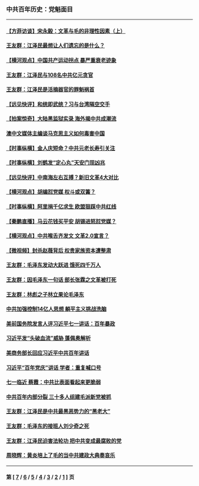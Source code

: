 ### 中共百年历史：党魁面目
---
#### [【方菲访谈】宋永毅：文革与毛的非理性因素（上）](../../pages/nf1176107/n13469956.md?04240430) 
#### [王友群：江泽民最想让人们遗忘的是什么？](../../pages/nf1176107/n13408949.md?04240430) 
#### [【横河观点】中国共产运动拐点 暴严重衰老迹象](../../pages/nf1176107/n13388333.md?04240430) 
#### [王友群：江泽民与108名中共亿元贪官](../../pages/nf1176107/n13352358.md?04240430) 
#### [王友群：江泽民是活摘器官的罪魁祸首](../../pages/nf1176107/n13336903.md?04240430) 
#### [【远见快评】和统即武统？习与台湾隔空交手](../../pages/nf1176107/n13297739.md?04240430) 
#### [【拍案惊奇】大陆黑监狱实录 海外揭中共成潮流](../../pages/nf1176107/n13288853.md?04240430) 
#### [澳中文媒体主编谈马克思主义如何毒害中国](../../pages/nf1176107/n13257387.md?04240430) 
#### [【时事纵横】金人庆短命？中共元老长寿引关注](../../pages/nf1176107/n13217934.md?04240430) 
#### [【时事纵横】刘鹤发“定心丸”天安门现凶兆](../../pages/nf1176107/n13215416.md?04240430) 
#### [【远见快评】中南海左右互搏？新旧文革4大对比](../../pages/nf1176107/n13214745.md?04240430) 
#### [【横河观点】胡编怼党媒 权斗或双簧？](../../pages/nf1176107/n13210864.md?04240430) 
#### [【时事纵横】阿里捐千亿求生 欧盟狠踩中共红线](../../pages/nf1176107/n13206431.md?04240430) 
#### [【秦鹏直播】马云花钱买平安 胡锡进怒怼党媒？](../../pages/nf1176107/n13206392.md?04240430) 
#### [【横河观点】中共喉舌齐发文 文革2.0宣言？](../../pages/nf1176107/n13201248.md?04240430) 
#### [【微视频】封杀赵薇背后 权贵家族资本遭整肃](../../pages/nf1176107/n13197798.md?04240430) 
#### [王友群：毛泽东发动大跃进 饿死四千万人](../../pages/nf1176107/n13177158.md?04240430) 
#### [王友群：因毛泽东一句话 部长张霖之文革被打死](../../pages/nf1176107/n13161711.md?04240430) 
#### [王友群：林彪之子林立果论毛泽东](../../pages/nf1176107/n13128622.md?04240430) 
#### [中共加强控制14亿人思想 躺平主义挑战洗脑](../../pages/nf1176107/n13094299.md?04240430) 
#### [美前国务院发言人评习近平七一讲话：百年暴政](../../pages/nf1176107/n13066986.md?04240430) 
#### [习近平发“头破血流”威胁 蓬佩奥解析](../../pages/nf1176107/n13063604.md?04240430) 
#### [美商务部长回应习近平中共百年讲话](../../pages/nf1176107/n13062903.md?04240430) 
#### [习近平“百年党庆”讲话 学者：重复喊口号](../../pages/nf1176107/n13061411.md?04240430) 
#### [七一临近 蔡霞：中共比表面看起来更脆弱](../../pages/nf1176107/n13056418.md?04240430) 
#### [中共百年内部分裂 三十多人组建毛派新党被抓](../../pages/nf1176107/n13044023.md?04240430) 
#### [王友群：江泽民是中共最黑恶势力的“黑老大”](../../pages/nf1176107/n13022180.md?04240430) 
#### [王友群：毛泽东的接班人刘少奇之死](../../pages/nf1176107/n12991772.md?04240430) 
#### [王友群：江泽民迫害法轮功 把中共变成最腐败的党](../../pages/nf1176107/n12947347.md?04240430) 
#### [周晓辉：黄炎培上了毛的当中共建政大典奏哀乐](../../pages/nf1176107/n12942780.md?04240430) 

---
#### 第 [ [7](./7.md?04240430) / [6](./6.md?04240430) / [5](./5.md?04240430) / [4](./4.md?04240430) / [3](./3.md?04240430) / [2](./2.md?04240430) / [1](./1.md?04240430) ] 页
